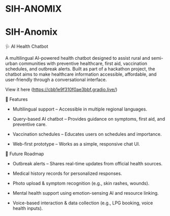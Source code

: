 # SIH-ANOMIX
# SIH-Anomix
🩺 AI Health Chatbot

A multilingual AI-powered health chatbot designed to assist rural and semi-urban communities with preventive healthcare, first aid, vaccination schedules, and outbreak alerts. Built as part of a hackathon project, the chatbot aims to make healthcare information accessible, affordable, and user-friendly through a conversational interface.

View it here (https://cbb1e9f310f0ae3bbf.gradio.live/)

🚀 Features

-  Multilingual support – Accessible in multiple regional languages.

-  Query-based AI chatbot – Provides guidance on symptoms, first aid, and preventive care.

-  Vaccination schedules – Educates users on schedules and importance.

-  Web-first prototype – Works as a simple, responsive chat UI.

🔮 Future Roadmap

-  Outbreak alerts – Shares real-time updates from official health sources.

-  Medical history records for personalized responses.

-  Photo upload & symptom recognition (e.g., skin rashes, wounds).

-  Mental health support using emotion-sensing AI and resource linking.

-  Voice-based interaction & data collection (e.g., LPG booking, voice health inputs).
